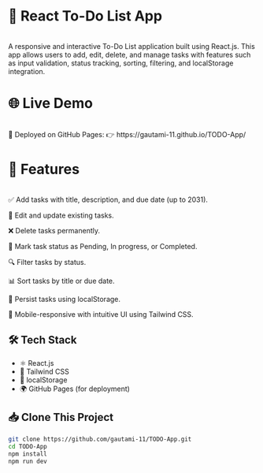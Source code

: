 <h1><b>📝 React To-Do List App</b></h1><br>
A responsive and interactive To-Do List application built using React.js. This app allows users to add, edit, delete, and manage tasks with features such as input validation, status tracking, sorting, filtering, and localStorage integration.

<br>

<h1><b>🌐 Live Demo</b></h1><br>
🔗 Deployed on GitHub Pages:
👉 https://gautami-11.github.io/TODO-App/

<br>
<h1><b>🚀 Features</b></h1><br>
✅ Add tasks with title, description, and due date (up to 2031).

🔄 Edit and update existing tasks.

❌ Delete tasks permanently.

🔁 Mark task status as Pending, In progress, or Completed.

🔍 Filter tasks by status.

📊 Sort tasks by title or due date.

💾 Persist tasks using localStorage.

📱 Mobile-responsive with intuitive UI using Tailwind CSS.

## 🛠️ Tech Stack

- ⚛️ React.js
- 🎨 Tailwind CSS
- 💾 localStorage
- 🌍 GitHub Pages (for deployment)

## 📥 Clone This Project

```bash
git clone https://github.com/gautami-11/TODO-App.git
cd TODO-App
npm install
npm run dev

